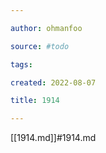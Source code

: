 ```yaml
---

author: ohmanfoo

source: #todo

tags: 

created: 2022-08-07

title: 1914

---
```

[[1914.md]]#1914.md